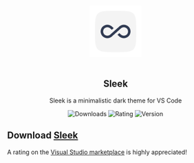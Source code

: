 <div align="center">
<img src="./logo.svg" width="120"/>
<br>
<br>
<h2>Sleek
</h2>

<p>Sleek is a minimalistic dark theme for VS Code
</p>

![Downloads](https://vsmarketplacebadge.apphb.com/downloads/SumitKolhe.sleek.svg)
![Rating](https://vsmarketplacebadge.apphb.com/rating-star/SumitKolhe.sleek.svg)
![Version](https://vsmarketplacebadge.apphb.com/version/SumitKolhe.sleek.svg)

</div>

## Download [Sleek](https://marketplace.visualstudio.com/items?itemName=SumitKolhe.sleek)

A rating on the [Visual Studio marketplace](https://marketplace.visualstudio.com/items?itemName=SumitKolhe.sleek) is highly appreciated!
